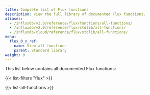 ```yaml
---
title: Complete list of Flux functions
description: View the full library of documented Flux functions.
aliases:
  - /influxdb/v2.0/reference/flux/functions/all-functions/
  - /influxdb/v2.0/reference/flux/stdlib/all-functions/
  - /influxdb/cloud/reference/flux/stdlib/all-functions/
menu:
  flux_0_x_ref:
    name: View all functions
    parent: Standard library
weight: 9
---
```


This list below contains all documented Flux functions:

{{< list-filters "flux" >}}

{{< list-all-functions >}}
